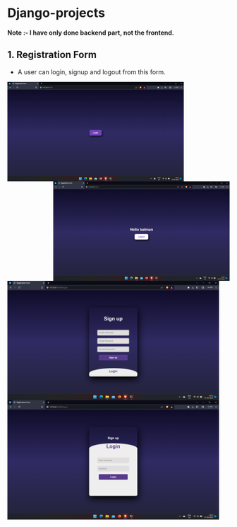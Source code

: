 
# Django-projects


**Note :- I have only done backend part, not the frontend.**

## 1. Registration Form

* A user can login, signup and logout from this form.

<img align="left" src="registration_form/screenshots/login.png" width=400/>   <img align="right" src="registration_form/screenshots/logout.png" width=400/>
<img align="left" src="registration_form/screenshots/signup-page.png" width=480/> <img align="left" src="registration_form/screenshots/login-page.png" width=480/>


